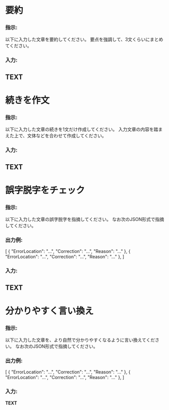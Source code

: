 # 要約
### 指示:
以下に入力した文章を要約してください。
要点を強調して、3文くらいにまとめてください。
### 入力:
__TEXT__
-----
# 続きを作文
### 指示:
以下に入力した文章の続きを1文だけ作成してください。
入力文章の内容を踏まえた上で、文体などを合わせて作成してください。
### 入力:
__TEXT__
-----
# 誤字脱字をチェック
### 指示:
以下に入力した文章の誤字脱字を指摘してください。
なお次のJSON形式で指摘してください。
### 出力例:
[
    {
        "ErrorLocation": "...", 
        "Correction": "...", 
        "Reason": "..."
    },
    {
        "ErrorLocation": "...", 
        "Correction": "...", 
        "Reason": "..."
    },
]
### 入力:
__TEXT__
-----
# 分かりやすく言い換え
### 指示:
以下に入力した文章を、より自然で分かりやすくなるように言い換えてください。
なお次のJSON形式で指摘してください。
### 出力例:
[
    {
        "ErrorLocation": "...", 
        "Correction": "...", 
        "Reason": "..."
    },
    {
        "ErrorLocation": "...", 
        "Correction": "...", 
        "Reason": "..."
    },
]
### 入力:
__TEXT__
